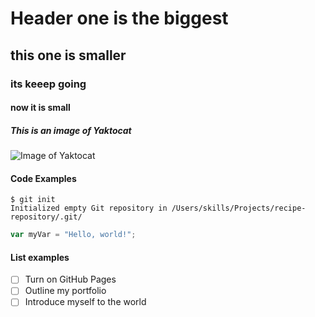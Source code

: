 # Header one is the biggest
## this one is smaller
### its keeep going
#### now it is small

##### This is an image of Yaktocat
![Image of Yaktocat](https://octodex.github.com/images/yaktocat.png)

#### Code Examples
```
$ git init
Initialized empty Git repository in /Users/skills/Projects/recipe-repository/.git/
```

``` javascript
var myVar = "Hello, world!";
```
#### List examples
- [ ] Turn on GitHub Pages
- [ ] Outline my portfolio
- [ ] Introduce myself to the world
